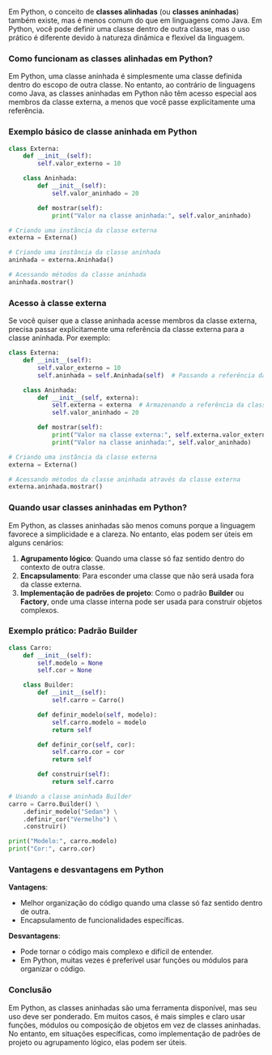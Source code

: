 Em Python, o conceito de **classes alinhadas** (ou **classes aninhadas**) também existe, mas é menos comum do que em linguagens como Java. Em Python, você pode definir uma classe dentro de outra classe, mas o uso prático é diferente devido à natureza dinâmica e flexível da linguagem.

### Como funcionam as classes alinhadas em Python?
Em Python, uma classe aninhada é simplesmente uma classe definida dentro do escopo de outra classe. No entanto, ao contrário de linguagens como Java, as classes aninhadas em Python não têm acesso especial aos membros da classe externa, a menos que você passe explicitamente uma referência.

### Exemplo básico de classe aninhada em Python
```python
class Externa:
    def __init__(self):
        self.valor_externo = 10

    class Aninhada:
        def __init__(self):
            self.valor_aninhado = 20

        def mostrar(self):
            print("Valor na classe aninhada:", self.valor_aninhado)

# Criando uma instância da classe externa
externa = Externa()

# Criando uma instância da classe aninhada
aninhada = externa.Aninhada()

# Acessando métodos da classe aninhada
aninhada.mostrar()
```

### Acesso à classe externa
Se você quiser que a classe aninhada acesse membros da classe externa, precisa passar explicitamente uma referência da classe externa para a classe aninhada. Por exemplo:

```python
class Externa:
    def __init__(self):
        self.valor_externo = 10
        self.aninhada = self.Aninhada(self)  # Passando a referência da classe externa

    class Aninhada:
        def __init__(self, externa):
            self.externa = externa  # Armazenando a referência da classe externa
            self.valor_aninhado = 20

        def mostrar(self):
            print("Valor na classe externa:", self.externa.valor_externo)
            print("Valor na classe aninhada:", self.valor_aninhado)

# Criando uma instância da classe externa
externa = Externa()

# Acessando métodos da classe aninhada através da classe externa
externa.aninhada.mostrar()
```

### Quando usar classes aninhadas em Python?
Em Python, as classes aninhadas são menos comuns porque a linguagem favorece a simplicidade e a clareza. No entanto, elas podem ser úteis em alguns cenários:
1. **Agrupamento lógico**: Quando uma classe só faz sentido dentro do contexto de outra classe.
2. **Encapsulamento**: Para esconder uma classe que não será usada fora da classe externa.
3. **Implementação de padrões de projeto**: Como o padrão **Builder** ou **Factory**, onde uma classe interna pode ser usada para construir objetos complexos.

### Exemplo prático: Padrão Builder
```python
class Carro:
    def __init__(self):
        self.modelo = None
        self.cor = None

    class Builder:
        def __init__(self):
            self.carro = Carro()

        def definir_modelo(self, modelo):
            self.carro.modelo = modelo
            return self

        def definir_cor(self, cor):
            self.carro.cor = cor
            return self

        def construir(self):
            return self.carro

# Usando a classe aninhada Builder
carro = Carro.Builder() \
    .definir_modelo("Sedan") \
    .definir_cor("Vermelho") \
    .construir()

print("Modelo:", carro.modelo)
print("Cor:", carro.cor)
```

### Vantagens e desvantagens em Python
**Vantagens**:
- Melhor organização do código quando uma classe só faz sentido dentro de outra.
- Encapsulamento de funcionalidades específicas.

**Desvantagens**:
- Pode tornar o código mais complexo e difícil de entender.
- Em Python, muitas vezes é preferível usar funções ou módulos para organizar o código.

### Conclusão
Em Python, as classes aninhadas são uma ferramenta disponível, mas seu uso deve ser ponderado. Em muitos casos, é mais simples e claro usar funções, módulos ou composição de objetos em vez de classes aninhadas. No entanto, em situações específicas, como implementação de padrões de projeto ou agrupamento lógico, elas podem ser úteis.